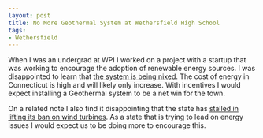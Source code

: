 ```yaml
---
layout: post
title: No More Geothermal System at Wethersfield High School
tags: 
- Wethersfield
---
```

When I was an undergrad at WPI I worked on a project with a startup that was working to encourage the adoption of renewable energy sources. I was disappointed to learn that [the system is being nixed](http://www.rarereminder.com/story.php?id=200532&story=Committee_Nixes_Geothermal_System_at_High_School). The cost of energy in Connecticut is high and will likely only increase. With incentives I would expect installing a Geothermal system to be a net win for the town.

On a related note I also find it disappointing that the state has [stalled in lifting its ban on wind turbines](http://www.nhregister.com/environment-and-nature/20130926/connecticut-panel-rejects-large-scale-wind-power-rules). As a state that is trying to lead on energy issues I would expect us to be doing more to encourage this.

